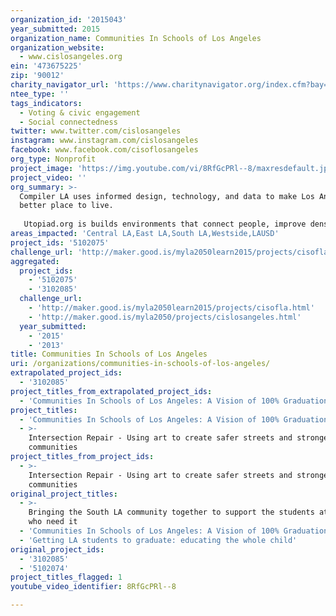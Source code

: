 ```yaml
---
organization_id: '2015043'
year_submitted: 2015
organization_name: Communities In Schools of Los Angeles
organization_website:
  - www.cislosangeles.org
ein: '473675225'
zip: '90012'
charity_navigator_url: 'https://www.charitynavigator.org/index.cfm?bay=search.profile&ein=473675225'
ntee_type: ''
tags_indicators:
  - Voting & civic engagement
  - Social connectedness
twitter: www.twitter.com/cislosangeles
instagram: www.instagram.com/cislosangeles
facebook: www.facebook.com/cisoflosangeles
org_type: Nonprofit
project_image: 'https://img.youtube.com/vi/8RfGcPRl--8/maxresdefault.jpg'
project_video: ''
org_summary: >-
  Compiler LA uses informed design, technology, and data to make Los Angeles a
  better place to live.
   
   Utopiad.org is builds environments that connect people, improve density and walkability, and encourage sustainability.
areas_impacted: 'Central LA,East LA,South LA,Westside,LAUSD'
project_ids: '5102075'
challenge_url: 'http://maker.good.is/myla2050learn2015/projects/cisofla.html'
aggregated:
  project_ids:
    - '5102075'
    - '3102085'
  challenge_url:
    - 'http://maker.good.is/myla2050learn2015/projects/cisofla.html'
    - 'http://maker.good.is/myla2050/projects/cislosangeles.html'
  year_submitted:
    - '2015'
    - '2013'
title: Communities In Schools of Los Angeles
uri: /organizations/communities-in-schools-of-los-angeles/
extrapolated_project_ids:
  - '3102085'
project_titles_from_extrapolated_project_ids:
  - 'Communities In Schools of Los Angeles: A Vision of 100% Graduation in LAUSD'
project_titles:
  - 'Communities In Schools of Los Angeles: A Vision of 100% Graduation in LAUSD'
  - >-
    Intersection Repair - Using art to create safer streets and stronger
    communities
project_titles_from_project_ids:
  - >-
    Intersection Repair - Using art to create safer streets and stronger
    communities
original_project_titles:
  - >-
    Bringing the South LA community together to support the students at Santee
    who need it
  - 'Communities In Schools of Los Angeles: A Vision of 100% Graduation in LAUSD'
  - 'Getting LA students to graduate: educating the whole child'
original_project_ids:
  - '3102085'
  - '5102074'
project_titles_flagged: 1
youtube_video_identifier: 8RfGcPRl--8

---
```

